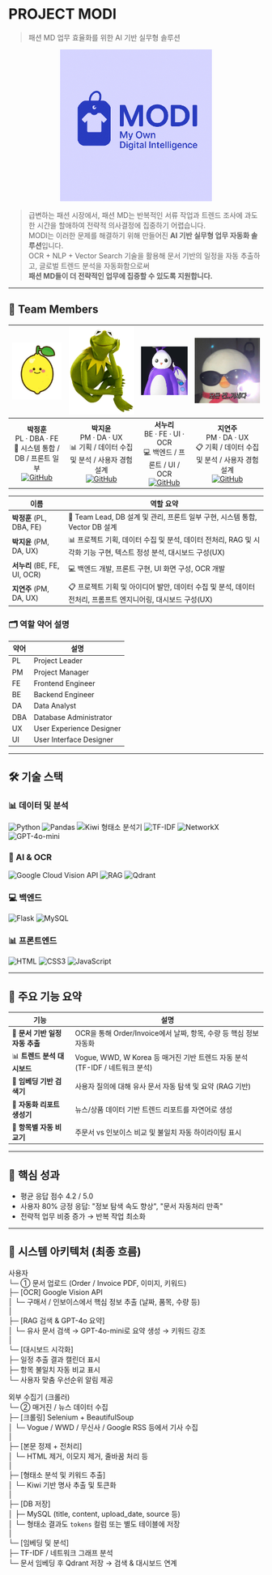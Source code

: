 # PROJECT MODI
> 패션 MD 업무 효율화를 위한 AI 기반 실무형 솔루션

<p align="center">
  <img src="https://github.com/KpmgFuture-Academy/fa02_fin_MODI/blob/main/img/modi_logo.png" width="300"/>
</p>

> 급변하는 패션 시장에서, 패션 MD는 반복적인 서류 작업과 트렌드 조사에 과도한 시간을 할애하여 전략적 의사결정에 집중하기 어렵습니다.  
> MODI는 이러한 문제를 해결하기 위해 만들어진 **AI 기반 실무형 업무 자동화 솔루션**입니다.  
> OCR + NLP + Vector Search 기술을 활용해 문서 기반의 일정을 자동 추출하고, 글로벌 트렌드 분석을 자동화함으로써  
> **패션 MD들이 더 전략적인 업무에 집중할 수 있도록 지원합니다.**

---

## 👥 Team Members

| <img src="https://github.com/KpmgFuture-Academy/fa02_fin_MODI/blob/main/img/jh.png" width="130"/> | <img src="https://github.com/KpmgFuture-Academy/fa02_fin_MODI/blob/main/img/jy.png" width="130"/> | <img src="https://github.com/KpmgFuture-Academy/fa02_fin_MODI/blob/main/img/nr.png" width="130"/> | <img src="https://github.com/KpmgFuture-Academy/fa02_fin_MODI/blob/main/img/yj.png" width="130"/> |
|:--:|:--:|:--:|:--:|
| **박정훈**<br>PL · DBA · FE<br>🧠 시스템 통합 / DB / 프론트 일부<br>[![GitHub](https://img.shields.io/badge/GitHub-junghoon-181717?logo=github)](https://github.com/ezypzylemon) | **박지윤**<br>PM · DA · UX<br>📊 기획 / 데이터 수집 및 분석 / 사용자 경험 설계<br>[![GitHub](https://img.shields.io/badge/GitHub-jiyoon-181717?logo=github)](https://github.com/Yuni-JiyoonPark) | **서누리**<br>BE · FE · UI · OCR<br>💻 백엔드 / 프론트 / UI / OCR<br>[![GitHub](https://img.shields.io/badge/GitHub-nuri-181717?logo=github)](https://github.com/NURI-S0320) | **지연주**<br>PM · DA · UX<br>📋 기획 / 데이터 수집 및 분석 / 사용자 경험 설계<br>[![GitHub](https://img.shields.io/badge/GitHub-yeonju-181717?logo=github)](https://github.com/y47love) |

| 이름             | 역할 요약 |
|-----------------|--------------------------------------------------------|
| **박정훈** (PL, DBA, FE)       | 🧠 Team Lead, DB 설계 및 관리, 프론트 일부 구현, 시스템 통합, Vector DB 설계 |
| **박지윤** (PM, DA, UX)    | 📊 프로젝트 기획, 데이터 수집 및 분석, 데이터 전처리, RAG 및 시각화 기능 구현, 텍스트 정성 분석, 대시보드 구성(UX) |
| **서누리** (BE, FE, UI, OCR)   | 💻 백엔드 개발, 프론트 구현, UI 화면 구성, OCR 개발 |
| **지연주** (PM, DA, UX)    | 📋 프로젝트 기획 및 아이디어 발안, 데이터 수집 및 분석, 데이터 전처리, 프롬프트 엔지니어링, 대시보드 구성(UX) |

### 🗂 역할 약어 설명

| 약어 | 설명                         |
|------|----------------------------|
| PL   | Project Leader             |
| PM   | Project Manager            |
| FE   | Frontend Engineer          |
| BE   | Backend Engineer           |
| DA   | Data Analyst               |
| DBA  | Database Administrator     |
| UX   | User Experience Designer   |
| UI   | User Interface Designer    |


---

## 🛠 기술 스택

### 📊 데이터 및 분석

![Python](https://img.shields.io/badge/Python-3.10-blue?logo=python&logoColor=white)
![Pandas](https://img.shields.io/badge/Pandas-150458?logo=pandas&logoColor=white)
![Kiwi 형태소 분석기](https://img.shields.io/badge/Kiwi-Tokenize-FFB6C1?logoColor=white)
![TF-IDF](https://img.shields.io/badge/TF--IDF-분석-FFD700)
![NetworkX](https://img.shields.io/badge/NetworkX-그래프분석-6495ED)
![GPT-4o-mini](https://img.shields.io/badge/LLM-GPT--4o--mini-blueviolet?logo=openai)

### 🧠 AI & OCR

![Google Cloud Vision API](https://img.shields.io/badge/Google_Vision_OCR-F44336?logo=googlecloud&logoColor=white)
![RAG](https://img.shields.io/badge/RAG-검색_기반_생성-F57C00?logo=openai&logoColor=white)
![Qdrant](https://img.shields.io/badge/Qdrant-벡터DB-008080?logo=qdrant)

### 💻 백엔드

![Flask](https://img.shields.io/badge/Flask-2.2-black?logo=flask&logoColor=white)
![MySQL](https://img.shields.io/badge/MySQL-Relational_DB-4479A1?logo=mysql&logoColor=white)

### 📊 프론트엔드

![HTML](https://img.shields.io/badge/HTML5-E34F26?logo=html5&logoColor=white)
![CSS3](https://img.shields.io/badge/CSS3-1572B6?logo=css3&logoColor=white)
![JavaScript](https://img.shields.io/badge/JavaScript-F7DF1E?logo=javascript&logoColor=black)

---

## 📌 주요 기능 요약

| 기능 | 설명 |
|------|------|
| 🧾 **문서 기반 일정 자동 추출** | OCR을 통해 Order/Invoice에서 날짜, 항목, 수량 등 핵심 정보 자동화 |
| 📊 **트렌드 분석 대시보드** | Vogue, WWD, W Korea 등 매거진 기반 트렌드 자동 분석 (TF-IDF / 네트워크 분석) |
| 🔎 **임베딩 기반 검색기** | 사용자 질의에 대해 유사 문서 자동 탐색 및 요약 (RAG 기반) |
| 🧠 **자동화 리포트 생성기** | 뉴스/상품 데이터 기반 트렌드 리포트를 자연어로 생성 |
| 🧮 **항목별 자동 비교기** | 주문서 vs 인보이스 비교 및 불일치 자동 하이라이팅 표시 |

---

## 🎯 핵심 성과

- 평균 응답 점수 4.2 / 5.0  
- 사용자 80% 긍정 응답: "정보 탐색 속도 향상", "문서 자동처리 만족"
- 전략적 업무 비중 증가 → 반복 작업 최소화

---

## 🧭 시스템 아키텍처 (최종 흐름)

사용자  
 └─ ① 문서 업로드 (Order / Invoice PDF, 이미지, 키워드)  
     ├─ [OCR] Google Vision API  
     │     └─ 구매서 / 인보이스에서 핵심 정보 추출 (날짜, 품목, 수량 등)  
     │  
     ├─ [RAG 검색 & GPT-4o 요약]  
     │     └─ 유사 문서 검색 → GPT-4o-mini로 요약 생성 → 키워드 강조  
     │  
     └─ [대시보드 시각화]  
           ├─ 일정 추출 결과 캘린더 표시  
           ├─ 항목 불일치 자동 비교 표시  
           └─ 사용자 맞춤 우선순위 알림 제공  


외부 수집기 (크롤러)  
 └─ ② 매거진 / 뉴스 데이터 수집  
     ├─ [크롤링] Selenium + BeautifulSoup  
     │     └─ Vogue / WWD / 무신사 / Google RSS 등에서 기사 수집  
     │  
     ├─ [본문 정제 + 전처리]  
     │     └─ HTML 제거, 이모지 제거, 줄바꿈 처리 등  
     │  
     ├─ [형태소 분석 및 키워드 추출]  
     │     └─ Kiwi 기반 명사 추출 및 토큰화  
     │  
     ├─ [DB 저장]  
     │     ├─ MySQL (title, content, upload_date, source 등)  
     │     └─ 형태소 결과도 `tokens` 컬럼 또는 별도 테이블에 저장  
     │  
     └─ [임베딩 및 분석]  
           ├─ TF-IDF / 네트워크 그래프 분석  
           └─ 문서 임베딩 후 Qdrant 저장 → 검색 & 대시보드 연계
